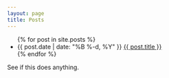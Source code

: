 ```yaml
---
layout: page
title: Posts
---
```


<ul>
  {% for post in site.posts %}
    <li>
       {{ post.date | date: "%B %-d, %Y" }} <a href="{{ post.url }}">{{ post.title }}</a>
    </li>
  {% endfor %}
</ul>

See if this does anything.
